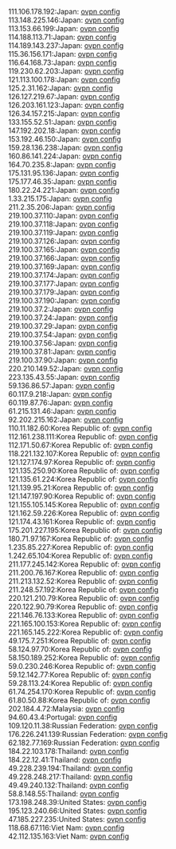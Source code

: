 111.106.178.192:Japan: [ovpn config](vpn/111_106_178_192.ovpn)  
113.148.225.146:Japan: [ovpn config](vpn/113_148_225_146.ovpn)  
113.153.66.199:Japan: [ovpn config](vpn/113_153_66_199.ovpn)  
114.188.113.71:Japan: [ovpn config](vpn/114_188_113_71.ovpn)  
114.189.143.237:Japan: [ovpn config](vpn/114_189_143_237.ovpn)  
115.36.156.171:Japan: [ovpn config](vpn/115_36_156_171.ovpn)  
116.64.168.73:Japan: [ovpn config](vpn/116_64_168_73.ovpn)  
119.230.62.203:Japan: [ovpn config](vpn/119_230_62_203.ovpn)  
121.113.100.178:Japan: [ovpn config](vpn/121_113_100_178.ovpn)  
125.2.31.162:Japan: [ovpn config](vpn/125_2_31_162.ovpn)  
126.127.219.67:Japan: [ovpn config](vpn/126_127_219_67.ovpn)  
126.203.161.123:Japan: [ovpn config](vpn/126_203_161_123.ovpn)  
126.34.157.215:Japan: [ovpn config](vpn/126_34_157_215.ovpn)  
133.155.52.51:Japan: [ovpn config](vpn/133_155_52_51.ovpn)  
147.192.202.18:Japan: [ovpn config](vpn/147_192_202_18.ovpn)  
153.192.46.150:Japan: [ovpn config](vpn/153_192_46_150.ovpn)  
159.28.136.238:Japan: [ovpn config](vpn/159_28_136_238.ovpn)  
160.86.141.224:Japan: [ovpn config](vpn/160_86_141_224.ovpn)  
164.70.235.8:Japan: [ovpn config](vpn/164_70_235_8.ovpn)  
175.131.95.136:Japan: [ovpn config](vpn/175_131_95_136.ovpn)  
175.177.46.35:Japan: [ovpn config](vpn/175_177_46_35.ovpn)  
180.22.24.221:Japan: [ovpn config](vpn/180_22_24_221.ovpn)  
1.33.215.175:Japan: [ovpn config](vpn/1_33_215_175.ovpn)  
211.2.35.206:Japan: [ovpn config](vpn/211_2_35_206.ovpn)  
219.100.37.110:Japan: [ovpn config](vpn/219_100_37_110.ovpn)  
219.100.37.118:Japan: [ovpn config](vpn/219_100_37_118.ovpn)  
219.100.37.119:Japan: [ovpn config](vpn/219_100_37_119.ovpn)  
219.100.37.126:Japan: [ovpn config](vpn/219_100_37_126.ovpn)  
219.100.37.165:Japan: [ovpn config](vpn/219_100_37_165.ovpn)  
219.100.37.166:Japan: [ovpn config](vpn/219_100_37_166.ovpn)  
219.100.37.169:Japan: [ovpn config](vpn/219_100_37_169.ovpn)  
219.100.37.174:Japan: [ovpn config](vpn/219_100_37_174.ovpn)  
219.100.37.177:Japan: [ovpn config](vpn/219_100_37_177.ovpn)  
219.100.37.179:Japan: [ovpn config](vpn/219_100_37_179.ovpn)  
219.100.37.190:Japan: [ovpn config](vpn/219_100_37_190.ovpn)  
219.100.37.2:Japan: [ovpn config](vpn/219_100_37_2.ovpn)  
219.100.37.24:Japan: [ovpn config](vpn/219_100_37_24.ovpn)  
219.100.37.29:Japan: [ovpn config](vpn/219_100_37_29.ovpn)  
219.100.37.54:Japan: [ovpn config](vpn/219_100_37_54.ovpn)  
219.100.37.56:Japan: [ovpn config](vpn/219_100_37_56.ovpn)  
219.100.37.81:Japan: [ovpn config](vpn/219_100_37_81.ovpn)  
219.100.37.90:Japan: [ovpn config](vpn/219_100_37_90.ovpn)  
220.210.149.52:Japan: [ovpn config](vpn/220_210_149_52.ovpn)  
223.135.43.55:Japan: [ovpn config](vpn/223_135_43_55.ovpn)  
59.136.86.57:Japan: [ovpn config](vpn/59_136_86_57.ovpn)  
60.117.9.218:Japan: [ovpn config](vpn/60_117_9_218.ovpn)  
60.119.87.76:Japan: [ovpn config](vpn/60_119_87_76.ovpn)  
61.215.131.46:Japan: [ovpn config](vpn/61_215_131_46.ovpn)  
92.202.215.162:Japan: [ovpn config](vpn/92_202_215_162.ovpn)  
110.11.182.60:Korea Republic of: [ovpn config](vpn/110_11_182_60.ovpn)  
112.161.238.111:Korea Republic of: [ovpn config](vpn/112_161_238_111.ovpn)  
112.171.50.67:Korea Republic of: [ovpn config](vpn/112_171_50_67.ovpn)  
118.221.132.107:Korea Republic of: [ovpn config](vpn/118_221_132_107.ovpn)  
121.127.174.97:Korea Republic of: [ovpn config](vpn/121_127_174_97.ovpn)  
121.135.250.90:Korea Republic of: [ovpn config](vpn/121_135_250_90.ovpn)  
121.135.61.224:Korea Republic of: [ovpn config](vpn/121_135_61_224.ovpn)  
121.139.95.21:Korea Republic of: [ovpn config](vpn/121_139_95_21.ovpn)  
121.147.197.90:Korea Republic of: [ovpn config](vpn/121_147_197_90.ovpn)  
121.155.105.145:Korea Republic of: [ovpn config](vpn/121_155_105_145.ovpn)  
121.162.59.226:Korea Republic of: [ovpn config](vpn/121_162_59_226.ovpn)  
121.174.43.161:Korea Republic of: [ovpn config](vpn/121_174_43_161.ovpn)  
175.201.227.195:Korea Republic of: [ovpn config](vpn/175_201_227_195.ovpn)  
180.71.97.167:Korea Republic of: [ovpn config](vpn/180_71_97_167.ovpn)  
1.235.85.227:Korea Republic of: [ovpn config](vpn/1_235_85_227.ovpn)  
1.242.65.104:Korea Republic of: [ovpn config](vpn/1_242_65_104.ovpn)  
211.177.245.142:Korea Republic of: [ovpn config](vpn/211_177_245_142.ovpn)  
211.200.76.167:Korea Republic of: [ovpn config](vpn/211_200_76_167.ovpn)  
211.213.132.52:Korea Republic of: [ovpn config](vpn/211_213_132_52.ovpn)  
211.248.57.192:Korea Republic of: [ovpn config](vpn/211_248_57_192.ovpn)  
220.121.210.79:Korea Republic of: [ovpn config](vpn/220_121_210_79.ovpn)  
220.122.90.79:Korea Republic of: [ovpn config](vpn/220_122_90_79.ovpn)  
221.146.76.133:Korea Republic of: [ovpn config](vpn/221_146_76_133.ovpn)  
221.165.100.153:Korea Republic of: [ovpn config](vpn/221_165_100_153.ovpn)  
221.165.145.222:Korea Republic of: [ovpn config](vpn/221_165_145_222.ovpn)  
49.175.7.251:Korea Republic of: [ovpn config](vpn/49_175_7_251.ovpn)  
58.124.97.70:Korea Republic of: [ovpn config](vpn/58_124_97_70.ovpn)  
58.150.189.252:Korea Republic of: [ovpn config](vpn/58_150_189_252.ovpn)  
59.0.230.246:Korea Republic of: [ovpn config](vpn/59_0_230_246.ovpn)  
59.12.142.77:Korea Republic of: [ovpn config](vpn/59_12_142_77.ovpn)  
59.28.113.24:Korea Republic of: [ovpn config](vpn/59_28_113_24.ovpn)  
61.74.254.170:Korea Republic of: [ovpn config](vpn/61_74_254_170.ovpn)  
61.80.50.88:Korea Republic of: [ovpn config](vpn/61_80_50_88.ovpn)  
202.184.4.72:Malaysia: [ovpn config](vpn/202_184_4_72.ovpn)  
94.60.43.4:Portugal: [ovpn config](vpn/94_60_43_4.ovpn)  
109.120.11.38:Russian Federation: [ovpn config](vpn/109_120_11_38.ovpn)  
176.226.241.139:Russian Federation: [ovpn config](vpn/176_226_241_139.ovpn)  
62.182.77.169:Russian Federation: [ovpn config](vpn/62_182_77_169.ovpn)  
184.22.103.178:Thailand: [ovpn config](vpn/184_22_103_178.ovpn)  
184.22.12.41:Thailand: [ovpn config](vpn/184_22_12_41.ovpn)  
49.228.239.194:Thailand: [ovpn config](vpn/49_228_239_194.ovpn)  
49.228.248.217:Thailand: [ovpn config](vpn/49_228_248_217.ovpn)  
49.49.240.132:Thailand: [ovpn config](vpn/49_49_240_132.ovpn)  
58.8.148.55:Thailand: [ovpn config](vpn/58_8_148_55.ovpn)  
173.198.248.39:United States: [ovpn config](vpn/173_198_248_39.ovpn)  
195.123.240.66:United States: [ovpn config](vpn/195_123_240_66.ovpn)  
47.185.227.235:United States: [ovpn config](vpn/47_185_227_235.ovpn)  
118.68.67.116:Viet Nam: [ovpn config](vpn/118_68_67_116.ovpn)  
42.112.135.163:Viet Nam: [ovpn config](vpn/42_112_135_163.ovpn)  
